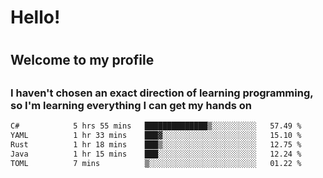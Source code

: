 
<h1>Hello!<h1>
<h2>Welcome to my profile<h2>
<h3>I haven't chosen an exact direction of learning programming, so I'm learning everything I can get my hands on</h3>

<!--START_SECTION:waka-->

```txt
C#            5 hrs 55 mins   ██████████████▒░░░░░░░░░░   57.49 %
YAML          1 hr 33 mins    ███▓░░░░░░░░░░░░░░░░░░░░░   15.10 %
Rust          1 hr 18 mins    ███▒░░░░░░░░░░░░░░░░░░░░░   12.75 %
Java          1 hr 15 mins    ███░░░░░░░░░░░░░░░░░░░░░░   12.24 %
TOML          7 mins          ▒░░░░░░░░░░░░░░░░░░░░░░░░   01.22 %
```

<!--END_SECTION:waka-->
